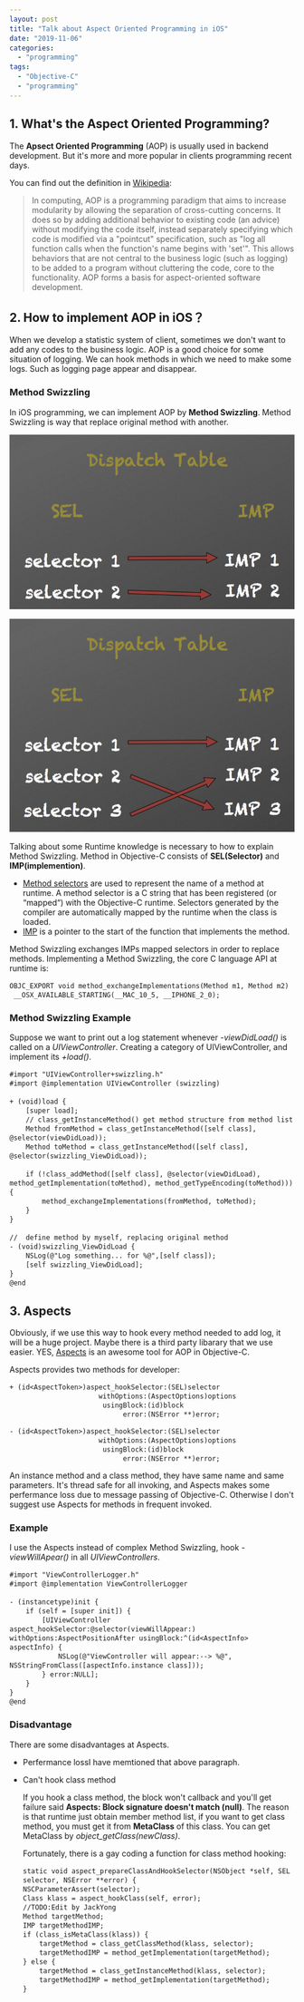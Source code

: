 ```yaml
---
layout: post
title: "Talk about Aspect Oriented Programming in iOS"
date: "2019-11-06"
categories: 
  - "programming"
tags:
  - "Objective-C"
  - "programming"
---
```


## 1\. What's the Aspect Oriented Programming?

The **Apsect Oriented Programming** (AOP) is usually used in backend development. But it's more and more popular in clients programming recent days.

You can find out the definition in [Wikipedia](https://en.wikipedia.org/wiki/Aspect-oriented_programming):

> In computing, AOP is a programming paradigm that aims to increase modularity by allowing the separation of cross-cutting concerns. It does so by adding additional behavior to existing code (an advice) without modifying the code itself, instead separately specifying which code is modified via a "pointcut" specification, such as "log all function calls when the function's name begins with 'set'". This allows behaviors that are not central to the business logic (such as logging) to be added to a program without cluttering the code, core to the functionality. AOP forms a basis for aspect-oriented software development.

## 2\. How to implement AOP in iOS？

When we develop a statistic system of client, sometimes we don't want to add any codes to the business logic. AOP is a good choice for some situation of logging. We can hook methods in which we need to make some logs. Such as logging page appear and disappear.

### Method Swizzling

In iOS programming, we can implement AOP by **Method Swizzling**. Method Swizzling is way that replace original method with another.

![](/assets/img/images/1453346875560481.png)

![](/assets/img/images/1453346881610109.png)

Talking about some Runtime knowledge is necessary to how to explain Method Swizzling. Method in Objective-C consists of **SEL(Selector)** and **IMP(implemention)**.

- [Method selectors](https://developer.apple.com/documentation/objectivec/sel) are used to represent the name of a method at runtime. A method selector is a C string that has been registered (or “mapped“) with the Objective-C runtime. Selectors generated by the compiler are automatically mapped by the runtime when the class is loaded.
- [IMP](https://developer.apple.com/documentation/objectivec/objective_c_runtime/imp?language=objc) is a pointer to the start of the function that implements the method.

Method Swizzling exchanges IMPs mapped selectors in order to replace methods. Implementing a Method Swizzling, the core C language API at runtime is:

```text
OBJC_EXPORT void method_exchangeImplementations(Method m1, Method m2) 
 __OSX_AVAILABLE_STARTING(__MAC_10_5, __IPHONE_2_0);

```

### Method Swizzling Example

Suppose we want to print out a log statement whenever _\-viewDidLoad()_ is called on a _UIViewController_. Creating a category of UIViewController, and implement its _+load()_.

```text
#import "UIViewController+swizzling.h"
#import @implementation UIViewController (swizzling)
 
+ (void)load {
    [super load];
    // class_getInstanceMethod() get method structure from method list
    Method fromMethod = class_getInstanceMethod([self class], @selector(viewDidLoad));
    Method toMethod = class_getInstanceMethod([self class], @selector(swizzling_ViewDidLoad));
    
    if (!class_addMethod([self class], @selector(viewDidLoad), method_getImplementation(toMethod), method_getTypeEncoding(toMethod))) {
        method_exchangeImplementations(fromMethod, toMethod);
    }
}
 
//  define method by myself, replacing original method
- (void)swizzling_ViewDidLoad {
    NSLog(@"Log something... for %@",[self class]);
    [self swizzling_ViewDidLoad];
}
@end
```

## 3\. Aspects

Obviously, if we use this way to hook every method needed to add log, it will be a huge project. Maybe there is a third party libarary that we use easier. YES, [Aspects](https://github.com/steipete/Aspects) is an awesome tool for AOP in Objective-C.

Aspects provides two methods for developer:

```text
+ (id<AspectToken>)aspect_hookSelector:(SEL)selector
                      withOptions:(AspectOptions)options
                       usingBlock:(id)block
                            error:(NSError **)error;
```

```text
- (id<AspectToken>)aspect_hookSelector:(SEL)selector
                      withOptions:(AspectOptions)options
                       usingBlock:(id)block
                            error:(NSError **)error;
```

An instance method and a class method, they have same name and same parameters. It's thread safe for all invoking, and Aspects makes some perfermance loss due to message passing of Objective-C. Otherwise I don't suggest use Aspects for methods in frequent invoked.

### Example

I use the Aspects instead of complex Method Swizzling, hook _\-viewWillApear()_ in all _UIViewControllers_.

```text
#import "ViewControllerLogger.h"
#import @implementation ViewControllerLogger
 
- (instancetype)init {
    if (self = [super init]) {
        [UIViewController aspect_hookSelector:@selector(viewWillAppear:) withOptions:AspectPositionAfter usingBlock:^(id<AspectInfo> aspectInfo) {
            NSLog(@"ViewController will appear:--> %@", NSStringFromClass([aspectInfo.instance class]));
        } error:NULL];
    }
}
@end
```

### Disadvantage

There are some disadvantages at Aspects.

- Perfermance lossI have memtioned that above paragraph.
- Can't hook class method
    
    If you hook a class method, the block won't callback and you'll get failure said **Aspects: Block signature doesn't match (null)**. The reason is that runtime just obtain member method list, if you want to get class method, you must get it from **MetaClass** of this class. You can get MetaClass by _object\_getClass(newClass)_.
    
    Fortunately, there is a gay coding a function for class method hooking:
    
    ```text
    static void aspect_prepareClassAndHookSelector(NSObject *self, SEL selector, NSError **error) {
    NSCParameterAssert(selector);
    Class klass = aspect_hookClass(self, error);
    //TODO:Edit by JackYong
    Method targetMethod;
    IMP targetMethodIMP;
    if (class_isMetaClass(klass)) {
        targetMethod = class_getClassMethod(klass, selector);
        targetMethodIMP = method_getImplementation(targetMethod);
    } else {
        targetMethod = class_getInstanceMethod(klass, selector);
        targetMethodIMP = method_getImplementation(targetMethod);
    }
    ```
